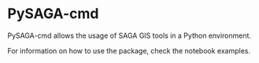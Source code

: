 # PySAGA-cmd
PySAGA-cmd allows the usage of SAGA GIS tools in a Python environment.

For information on how to use the package, check the notebook examples.
